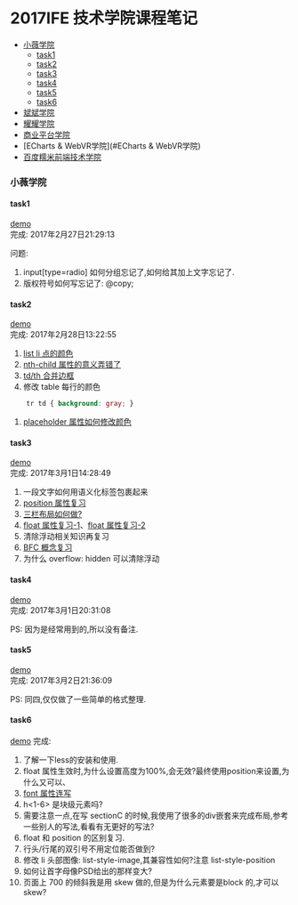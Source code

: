 # 2017IFE 技术学院课程笔记

- [小薇学院](#小薇学院)  
	+ [task1](#task1)
	+ [task2](#task2)
	+ [task3](#task3)
	+ [task4](#task4)
	+ [task5](#task5)
	+ [task6](#task6)
- [斌斌学院](#斌斌学院)  
- [耀耀学院](#耀耀学院)  
- [商业平台学院](#商业平台学院)  
- [ECharts & WebVR学院](#ECharts & WebVR学院)  
- [百度糯米前端技术学院](#百度糯米前端技术学院)  

### 小薇学院
#### task1  

[demo](https://weisiwu.github.io/2017IFE-/%E5%B0%8F%E8%96%87%E5%AD%A6%E9%99%A2/task1.html)  
完成: 2017年2月27日21:29:13  

问题:  
1. input[type=radio] 如何分组忘记了,如何给其加上文字忘记了.  
1. 版权符号如何写忘记了: @copy;  

#### task2  

[demo](https://weisiwu.github.io/2017IFE-/%E5%B0%8F%E8%96%87%E5%AD%A6%E9%99%A2/task2.html)  
完成: 2017年2月28日13:22:55

1. [list li 点的颜色](https://www.zhihu.com/question/30666575)    
1. [nth-child 属性的意义弄错了](http://www.w3school.com.cn/cssref/css_selectors.asp)  
1. [td/th 合并边框](http://blog.csdn.net/cgwcgw_/article/details/42193825)  
1. 修改 table 每行的颜色  
``` css
	tr td { background: gray; }  
```
1. [placeholder 属性如何修改颜色](http://www.jb51.net/html5/171764.html)  

#### task3   

[demo](https://weisiwu.github.io/2017IFE-/%E5%B0%8F%E8%96%87%E5%AD%A6%E9%99%A2/task3.html)  
完成: 2017年3月1日14:28:49    

1. 一段文字如何用语义化标签包裹起来  
2. [position 属性复习](https://developer.mozilla.org/zh-CN/docs/Web/CSS/position)  
3. [三栏布局如何做?](http://www.zhangxinxu.com/wordpress/2009/11/%E6%88%91%E7%86%9F%E7%9F%A5%E7%9A%84%E4%B8%89%E7%A7%8D%E4%B8%89%E6%A0%8F%E7%BD%91%E9%A1%B5%E5%AE%BD%E5%BA%A6%E8%87%AA%E9%80%82%E5%BA%94%E5%B8%83%E5%B1%80%E6%96%B9%E6%B3%95/)  
4. [float 属性复习-1](https://developer.mozilla.org/zh-CN/docs/CSS/float)、[float 属性复习-2](https://developer.mozilla.org/en-US/docs/Web/CSS/float)  
5. 清除浮动相关知识再复习  
6. [BFC 概念复习](https://developer.mozilla.org/zh-CN/docs/Web/Guide/CSS/Block_formatting_context)  
7. 为什么 overflow: hidden 可以清除浮动  

#### task4

[demo](https://weisiwu.github.io/2017IFE-/%E5%B0%8F%E8%96%87%E5%AD%A6%E9%99%A2/task4.html)    
完成: 2017年3月1日20:31:08  

PS: 因为是经常用到的,所以没有备注.  

#### task5

[demo](https://weisiwu.github.io/2017IFE-/%E5%B0%8F%E8%96%87%E5%AD%A6%E9%99%A2/task5.html)   
完成: 2017年3月2日21:36:09  

PS: 同四,仅仅做了一些简单的格式整理.  


#### task6

[demo](https://weisiwu.github.io/2017IFE-/%E5%B0%8F%E8%96%87%E5%AD%A6%E9%99%A2/task6.html)
完成: 

1. 了解一下less的安装和使用.  
2. float 属性生效时,为什么设置高度为100%,会无效?最终使用position来设置,为什么又可以、  
3. [font 属性连写](http://www.w3school.com.cn/cssref/pr_font_font.asp)  
4. h<1-6> 是块级元素吗?  
5. 需要注意一点,在写 sectionC 的时候,我使用了很多的div嵌套来完成布局,参考一些别人的写法,看看有无更好的写法?  
6. float 和 position 的区别复习.  
7. 行头/行尾的双引号不用定位能否做到?    
8. 修改 li 头部图像: list-style-image,其兼容性如何?注意 list-style-position  
9. 如何让首字母像PSD给出的那样变大?   
10. 页面上 700 的倾斜我是用 skew 做的,但是为什么元素要是block 的,才可以skew?  